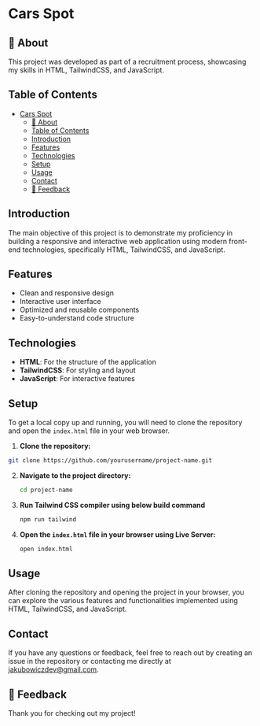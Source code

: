 # Cars Spot

## 🚀 About

This project was developed as part of a recruitment process, showcasing my skills in HTML, TailwindCSS, and JavaScript.

## Table of Contents

- [Cars Spot](#cars-spot)
  - [🚀 About](#-about)
  - [Table of Contents](#table-of-contents)
  - [Introduction](#introduction)
  - [Features](#features)
  - [Technologies](#technologies)
  - [Setup](#setup)
  - [Usage](#usage)
  - [Contact](#contact)
  - [🤝 Feedback](#-feedback)

## Introduction

The main objective of this project is to demonstrate my proficiency in building a responsive and interactive web application using modern front-end technologies, specifically HTML, TailwindCSS, and JavaScript.

## Features

- Clean and responsive design
- Interactive user interface
- Optimized and reusable components
- Easy-to-understand code structure

## Technologies

- **HTML**: For the structure of the application
- **TailwindCSS**: For styling and layout
- **JavaScript**: For interactive features

## Setup

To get a local copy up and running, you will need to clone the repository and open the `index.html` file in your web browser.

1. **Clone the repository:**

```bash
git clone https://github.com/yourusername/project-name.git
```

2. **Navigate to the project directory:**

   ```bash
   cd project-name
   ```
3. **Run Tailwind CSS compiler using below build command**

   ```bash
   npm run tailwind
   ```
4. **Open the `index.html` file in your browser using Live Server:**

   ```bash
   open index.html
   ```

## Usage

After cloning the repository and opening the project in your browser, you can explore the various features and functionalities implemented using HTML, TailwindCSS, and JavaScript.

## Contact

If you have any questions or feedback, feel free to reach out by creating an issue in the repository or contacting me directly at [jakubowiczdev@gmail.com](jakubowiczdev@gmail.com).

## 🤝 Feedback

Thank you for checking out my project!
